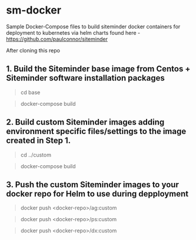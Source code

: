 # sm-docker

Sample Docker-Compose files to build siteminder docker containers for deployment to kubernetes via helm charts found here - https://github.com/paulconnor/siteminder

After cloning this repo
## 1. Build the Siteminder base image from Centos + Siteminder software installation packages 

> cd base

> docker-compose build

## 2. Build custom Siteminder images adding environment specific files/settings to the image created in Step 1.

> cd ../custom

> docker-compose build

## 3. Push the custom Siteminder images to your docker repo for Helm to use during depployment

> docker push \<docker-repo\>\/ag:custom

> docker push \<docker-repo\>\/ps:custom

> docker push \<docker-repo\>\/dx:custom
